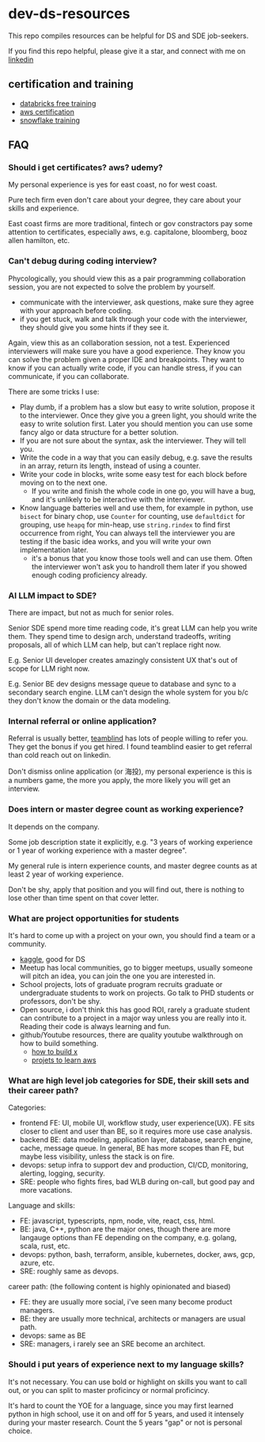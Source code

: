 # dev-ds-resources

This repo compiles resources can be helpful for DS and SDE job-seekers.

If you find this repo helpful, please give it a star, and connect with me on [linkedin](https://www.linkedin.com/in/wenshuai-hou-4a11834b/)

## certification and training

- [databricks free training](https://www.databricks.com/resources/learn/training/lakehouse-fundamentals?scid=7018Y000001Fi0eQAC&utm_medium=paid+search&utm_source=google&utm_campaign=17882079543&utm_adgroup=140434566878&utm_content=training&utm_offer=lakehouse-fundamentals&utm_ad=665885915712&utm_term=databricks%20certification&gad_source=1&gclid=Cj0KCQiA4NWrBhD-ARIsAFCKwWtUNRpeQ8jTGQ_gfdKSzWPqMJfPp6cWhTqQSfnN4iYj60JTOo9pXs0aAoiYEALw_wcB)
- [aws certification](https://www.aws.training/certification)
- [snowflake training](https://www.snowflake.com/webinar/virtual-hands-on-labs/virtual-hands-on-lab-from-zero-to-snowflake-2023-12-20/?utm_source=google&utm_medium=paidsearch&utm_campaign=na-us-en-brand-core-phrase&utm_content=go-rsa-evg-vh-next-vhol-americas&utm_term=c-g-snowflake-p-657474892216&gad_source=1&gclid=Cj0KCQiA4NWrBhD-ARIsAFCKwWvh8C0-2EaGegxCMNW9pl__SBBQZkN353Fa_BCYLkRx2VQZN0zNP3UaAsKyEALw_wcB)

## FAQ

### Should i get certificates? aws? udemy?

My personal experience is yes for east coast, no for west coast.

Pure tech firm even don't care about your degree, they care about your skills and experience.

East coast firms are more traditional, fintech or gov constractors pay some attention to certificates, especially aws, e.g. capitalone, bloomberg, booz allen hamilton, etc.

### Can't debug during coding interview?

Phycologically, you should view this as a pair programming collaboration session, you are not expected to solve the problem by yourself.

- communicate with the interviewer, ask questions, make sure they agree with your approach before coding.
- if you get stuck, walk and talk through your code with the interviewer, they should give you some hints if they see it.

Again, view this as an collaboration session, not a test. Experienced interviewers will make sure you have a good experience. They know you can solve the problem given a proper IDE and breakpoints. They want to know if you can actually write code, if you can handle stress, if you can communicate, if you can collaborate.

There are some tricks I use:

- Play dumb, if a problem has a slow but easy to write solution, propose it to the interviewer. Once they give you a green light, you should write the easy to write solution first. Later you should mention you can use some fancy algo or data structure for a better solution.
- If you are not sure about the syntax, ask the interviewer. They will tell you.
- Write the code in a way that you can easily debug, e.g. save the results in an array, return its length, instead of using a counter.
- Write your code in blocks, write some easy test for each block before moving on to the next one.
  - If you write and finish the whole code in one go, you will have a bug, and it's unlikely to be interactive with the interviewer.
- Know language batteries well and use them, for example in python, use `bisect` for binary chop, use `Counter` for counting, use `defaultdict` for grouping, use `heapq` for min-heap, use `string.rindex` to find first occurrence from right, You can always tell the interviewer you are testing if the basic idea works, and you will write your own implementation later.
  - it's a bonus that you know those tools well and can use them. Often the interviewer won't ask you to handroll them later if you showed enough coding proficiency already.

### AI LLM impact to SDE?

There are impact, but not as much for senior roles.

Senior SDE spend more time reading code, it's great LLM can help you write them. They spend time to design arch, understand tradeoffs, writing proposals, all of which LLM can help, but can't replace right now.

E.g. Senior UI developer creates amazingly consistent UX that's out of scope for LLM right now.

E.g. Senior BE dev designs message queue to database and sync to a secondary search engine. LLM can't design the whole system for you b/c they don't know the domain or the data modeling.

### Internal referral or online application?

Referral is usually better, [teamblind](https://www.teamblind.com/) has lots of people willing to refer you. They get the bonus if you get hired.
I found teamblind easier to get referral than cold reach out on linkedin.

Don't dismiss online application (or 海投), my personal experience is this is a numbers game, the more you apply, the more likely you will get an interview.

### Does intern or master degree count as working experience?

It depends on the company.

Some job description state it explicitly, e.g. "3 years of working experience or 1 year of working experience with a master degree".

My general rule is intern experience counts, and master degree counts as at least 2 year of working experience.

Don't be shy, apply that position and you will find out, there is nothing to lose other than time spent on that cover letter.

### What are project opportunities for students

It's hard to come up with a project on your own, you should find a team or a community.

- [kaggle](https://www.kaggle.com/), good for DS
- Meetup has local communities, go to bigger meetups, usually someone will pitch an idea, you can join the one you are interested in.
- School projects, lots of graduate program recruits graduate or undergraduate students to work on projects. Go talk to PHD students or professors, don't be shy.
- Open source, i don't think this has good ROI, rarely a graduate student can contribute to a project in a major way unless you are really into it. Reading their code is always learning and fun.
- github/Youtube resources, there are quality youtube walkthrough on how to build something.
  - [how to build x](https://github.com/codecrafters-io/build-your-own-x)
  - [projets to learn aws](https://www.youtube.com/watch?v=06VgLTqNvU8)

### What are high level job categories for SDE, their skill sets and their career path?

Categories:

- frontend FE: UI, mobile UI, workflow study, user experience(UX). FE sits closer to client and user than BE, so it requires more use case analysis.
- backend BE: data modeling, application layer, database, search engine, cache, message queue. In general, BE has more scopes than FE, but maybe less visibility, unless the stack is on fire.
- devops: setup infra to support dev and production, CI/CD, monitoring, alerting, logging, security.
- SRE: people who fights fires, bad WLB during on-call, but good pay and more vacations.

Language and skills:

- FE: javascript, typescripts, npm, node, vite, react, css, html.
- BE: java, C++, python are the major ones, though there are more langauge options than FE depending on the company, e.g. golang, scala, rust, etc.
- devops: python, bash, terraform, ansible, kubernetes, docker, aws, gcp, azure, etc.
- SRE: roughly same as devops.

career path: (the following content is highly opinionated and biased)

- FE: they are usually more social, i've seen many become product managers.
- BE: they are usually more technical, architects or managers are usual path.
- devops: same as BE
- SRE: managers, i rarely see an SRE become an architect.

### Should i put years of experience next to my language skills?

It's not necessary. You can use bold or highlight on skills you want to call out, or you can split to master proficincy or normal proficincy.

It's hard to count the YOE for a language, since you may first learned python in high school, use it on and off for 5 years, and used it intensely during your master research. Count the 5 years "gap" or not is personal choice.
